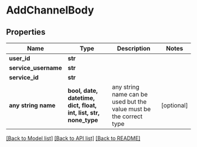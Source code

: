 # AddChannelBody


## Properties
Name | Type | Description | Notes
------------ | ------------- | ------------- | -------------
**user_id** | **str** |  | 
**service_username** | **str** |  | 
**service_id** | **str** |  | 
**any string name** | **bool, date, datetime, dict, float, int, list, str, none_type** | any string name can be used but the value must be the correct type | [optional]

[[Back to Model list]](../README.md#documentation-for-models) [[Back to API list]](../README.md#documentation-for-api-endpoints) [[Back to README]](../README.md)


